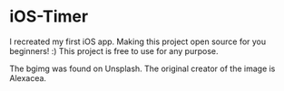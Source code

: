 # iOS-Timer
I recreated my first iOS app. Making this project open source for you beginners! :)
This project is free to use for any purpose.

The bgimg was found on Unsplash. The original creator of the image is Alexacea.
